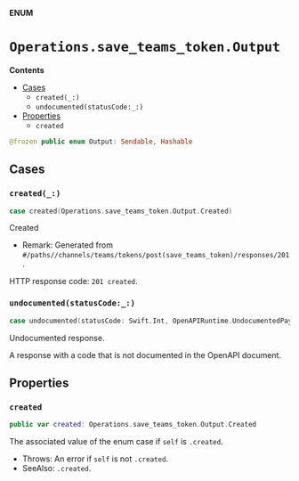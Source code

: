 **ENUM**

# `Operations.save_teams_token.Output`

**Contents**

- [Cases](#cases)
  - `created(_:)`
  - `undocumented(statusCode:_:)`
- [Properties](#properties)
  - `created`

```swift
@frozen public enum Output: Sendable, Hashable
```

## Cases
### `created(_:)`

```swift
case created(Operations.save_teams_token.Output.Created)
```

Created

- Remark: Generated from `#/paths//channels/teams/tokens/post(save_teams_token)/responses/201`.

HTTP response code: `201 created`.

### `undocumented(statusCode:_:)`

```swift
case undocumented(statusCode: Swift.Int, OpenAPIRuntime.UndocumentedPayload)
```

Undocumented response.

A response with a code that is not documented in the OpenAPI document.

## Properties
### `created`

```swift
public var created: Operations.save_teams_token.Output.Created
```

The associated value of the enum case if `self` is `.created`.

- Throws: An error if `self` is not `.created`.
- SeeAlso: `.created`.
